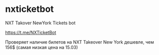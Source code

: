 # nxticketbot
NXT Takover NewYork Tickets bot

https://t.me/NXTicketBot

Проверяет наличие билетов на NXT Takeover New York дешевле, чем 156$ (самая низкая цена на 15.03)

